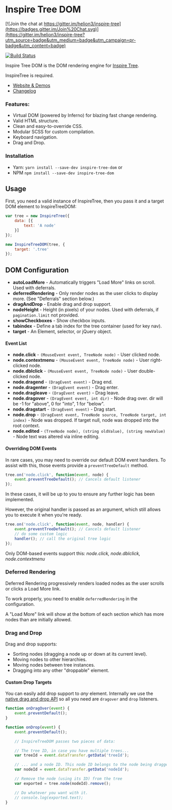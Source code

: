 # Inspire Tree DOM

[![Join the chat at https://gitter.im/helion3/inspire-tree](https://badges.gitter.im/Join%20Chat.svg)](https://gitter.im/helion3/inspire-tree?utm_source=badge&utm_medium=badge&utm_campaign=pr-badge&utm_content=badge)

[![Build Status](https://travis-ci.org/helion3/inspire-tree-dom.svg?branch=master)](https://travis-ci.org/helion3/inspire-tree-dom)

Inspire Tree DOM is the DOM rendering engine for [Inspire Tree](https://github.com/helion3/inspire-tree).

InspireTree is required.

- [Website & Demos](http://www.inspire-tree.com/)
- [Changelog](https://github.com/helion3/inspire-tree-dom/blob/master/CHANGELOG.md)

### Features:

- Virtual DOM (powered by Inferno) for blazing fast change rendering.
- Valid HTML structure.
- Clean and easy-to-override CSS.
- Modular SCSS for custom compilation.
- Keyboard navigation.
- Drag and Drop.

### Installation

- Yarn: `yarn install --save-dev inspire-tree-dom` or
- NPM `npm install --save-dev inspire-tree-dom`

## Usage

First, you need a valid instance of InspireTree, then you pass it and a target DOM element to InspireTreeDOM:

```js
var tree = new InspireTree({
    data: [{
        text: 'A node'
    }]
});

new InspireTreeDOM(tree, {
    target: '.tree'
});
```

## DOM Configuration

- **autoLoadMore** - Automatically triggers "Load More" links on scroll. Used with deferrals.
- **deferredRendering** - Only render nodes as the user clicks to display more. (See "Deferrals" section below.)
- **dragAndDrop** - Enable drag and drop support.
- **nodeHeight** - Height (in pixels) of your nodes. Used with deferrals, if `pagination.limit` not provided.
- **showCheckboxes** - Show checkbox inputs.
- **tabindex** - Define a tab index for the tree container (used for key nav).
- **target** - An Element, selector, or jQuery object.

#### Event List

- **node.click** - `(MouseEvent event, TreeNode node)` - User clicked node.
- **node.contextmenu** - `(MouseEvent event, TreeNode node)` - User right-clicked node.
- **node.dblclick** - `(MouseEvent event, TreeNode node)` - User double-clicked node.
- **node.dragend** - `(DragEvent event)` - Drag end.
- **node.dragenter** - `(DragEvent event)` - Drag enter.
- **node.dragleave** - `(DragEvent event)` - Drag leave.
- **node.dragover** - `(DragEvent event, int dir)` - Node drag over. dir will be -1 for "above", 0 for "into", 1 for "below".
- **node.dragstart** - `(DragEvent event)` - Drag start.
- **node.drop** - `(DragEvent event, TreeNode source, TreeNode target, int index)` - Node was dropped. If target null, node was dropped into the root context.
- **node.edited** - `(TreeNode node), (string oldValue), (string newValue)` - Node text was altered via inline editing.

#### Overriding DOM Events

In rare cases, you may need to override our default DOM event handlers. To assist with this, those events provide a `preventTreeDefault` method.

```js
tree.on('node.click', function(event, node) {
    event.preventTreeDefault(); // Cancels default listener
});
```

In these cases, it will be up to you to ensure any further logic has been implemented.

However, the original handler is passed as an argument, which still allows you to execute it when you're ready.

```js
tree.on('node.click', function(event, node, handler) {
    event.preventTreeDefault(); // Cancels default listener
    // do some custom logic
    handler(); // call the original tree logic
});
```

Only DOM-based events support this: *node.click, node.dblclick, node.contextmenu*

### Deferred Rendering

Deferred Rendering progressively renders loaded nodes as the user scrolls or clicks a Load More link.

To work properly, you need to enable `deferredRendering` in the configuration.

A "Load More" link will show at the bottom of each section which has more nodes than are initially allowed.


### Drag and Drop

Drag and drop supports:

- Sorting nodes (dragging a node up or down at its current level).
- Moving nodes to other hierarchies.
- Moving nodes between tree instances.
- Dragging into any other "droppable" element.

#### Custom Drop Targets

You can easily add drop support to *any* element. Internally we use the [native drag and drop API](https://developer.mozilla.org/en-US/docs/Web/API/HTML_Drag_and_Drop_API) so all you need are `dragover` and `drop`
listeners.

```js
function onDragOver(event) {
    event.preventDefault();
}

function onDrop(event) {
    event.preventDefault();

    // InspireTreeDOM passes two pieces of data:

    // The tree ID, in case you have multiple trees...
    var treeId = event.dataTransfer.getData('treeId');

    // ... and a node ID. This node ID belongs to the node being dragged/dropped
    var nodeId = event.dataTransfer.getData('nodeId');

    // Remove the node (using its ID) from the tree
    var exported = tree.node(nodeId).remove();

    // Do whatever you want with it.
    // console.log(exported.text);
}
```
